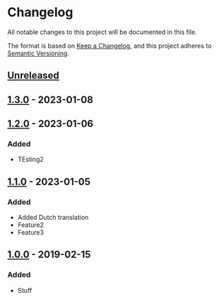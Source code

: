 # Changelog

All notable changes to this project will be documented in this file.

The format is based on [Keep a Changelog](https://keepachangelog.com/en/1.0.0/),
and this project adheres to [Semantic Versioning](https://semver.org/spec/v2.0.0.html).

## [Unreleased]

## [1.3.0] - 2023-01-08

## [1.2.0] - 2023-01-06

### Added

-   TEsting2

## [1.1.0] - 2023-01-05

### Added

-   Added Dutch translation
-   Feature2
-   Feature3

## [1.0.0] - 2019-02-15

### Added

-   Stuff

[Unreleased]: https://github.com/refinedmods/playground/compare/1.3.0...HEAD

[1.3.0]: https://github.com/refinedmods/playground/compare/1.2.0...1.3.0

[1.2.0]: https://github.com/refinedmods/playground/compare/1.1.0...1.2.0

[1.1.0]: https://github.com/refinedmods/playground/compare/1.0.0...1.1.0

[1.0.0]: https://github.com/raoulvdberge/playground/releases/tag/v1.0.0
